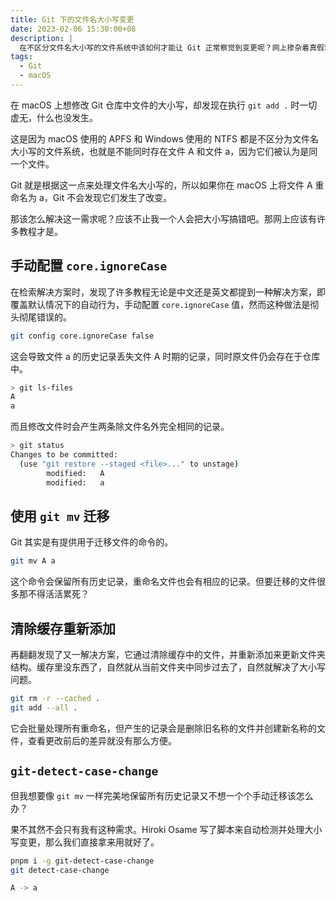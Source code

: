 ```yaml
---
title: Git 下的文件名大小写变更
date: 2023-02-06 15:30:00+08
description: |
  在不区分文件名大小写的文件系统中该如何才能让 Git 正常察觉到变更呢？网上掺杂着真假难辨的解决方案，修改 Git 配置还是使用自带的 git mv 命令？git-detect-case-change 就是兼具方便和正确的最优解。
tags:
  - Git
  - macOS
---
```


在 macOS 上想修改 Git 仓库中文件的大小写，却发现在执行 `git add .` 时一切虚无，什么也没发生。

这是因为 macOS 使用的 APFS 和 Windows 使用的 NTFS 都是不区分为文件名大小写的文件系统，也就是不能同时存在文件 A 和文件 a，因为它们被认为是同一个文件。

Git 就是根据这一点来处理文件名大小写的，所以如果你在 macOS 上将文件 A 重命名为 a，Git 不会发现它们发生了改变。

那该怎么解决这一需求呢？应该不止我一个人会把大小写搞错吧。那网上应该有许多教程才是。

## 手动配置 `core.ignoreCase`

在检索解决方案时，发现了许多教程无论是中文还是英文都提到一种解决方案，即覆盖默认情况下的自动行为，手动配置 `core.ignoreCase` 值，然而这种做法是彻头彻尾错误的。

```sh
git config core.ignoreCase false
```

这会导致文件 a 的历史记录丢失文件 A 时期的记录，同时原文件仍会存在于仓库中。

```sh
> git ls-files
A
a
```

而且修改文件时会产生两条除文件名外完全相同的记录。

```sh
> git status
Changes to be committed:
  (use "git restore --staged <file>..." to unstage)
        modified:   A
        modified:   a
```

## 使用 `git mv` 迁移

Git 其实是有提供用于迁移文件的命令的。

```sh
git mv A a
```

这个命令会保留所有历史记录，重命名文件也会有相应的记录。但要迁移的文件很多那不得活活累死？

## 清除缓存重新添加

再翻翻发现了又一解决方案，它通过清除缓存中的文件，并重新添加来更新文件夹结构。缓存里没东西了，自然就从当前文件夹中同步过去了，自然就解决了大小写问题。

```sh
git rm -r --cached .
git add --all .
```

它会批量处理所有重命名，但产生的记录会是删除旧名称的文件并创建新名称的文件，查看更改前后的差异就没有那么方便。

## `git-detect-case-change`

但我想要像 `git mv` 一样完美地保留所有历史记录又不想一个个手动迁移该怎么办？

果不其然不会只有我有这种需求。Hiroki Osame 写了脚本来自动检测并处理大小写变更，那么我们直接拿来用就好了。

```sh
pnpm i -g git-detect-case-change
git detect-case-change
```

```sh
A -> a
```
